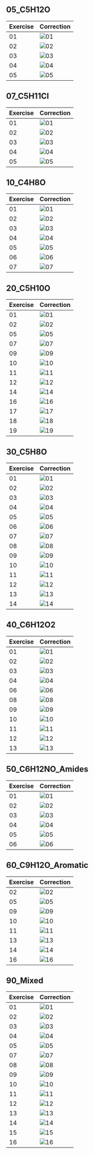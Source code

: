 
## 05_C5H12O

| Exercise | Correction |
|----------|------------|
| 01 | ![01](./05_C5H12O/01.svg) |
| 02 | ![02](./05_C5H12O/02.svg) |
| 03 | ![03](./05_C5H12O/03.svg) |
| 04 | ![04](./05_C5H12O/04.svg) |
| 05 | ![05](./05_C5H12O/05.svg) |

## 07_C5H11Cl

| Exercise | Correction |
|----------|------------|
| 01 | ![01](./07_C5H11Cl/01.svg) |
| 02 | ![02](./07_C5H11Cl/02.svg) |
| 03 | ![03](./07_C5H11Cl/03.svg) |
| 04 | ![04](./07_C5H11Cl/04.svg) |
| 05 | ![05](./07_C5H11Cl/05.svg) |

## 10_C4H8O

| Exercise | Correction |
|----------|------------|
| 01 | ![01](./10_C4H8O/01.svg) |
| 02 | ![02](./10_C4H8O/02.svg) |
| 03 | ![03](./10_C4H8O/03.svg) |
| 04 | ![04](./10_C4H8O/04.svg) |
| 05 | ![05](./10_C4H8O/05.svg) |
| 06 | ![06](./10_C4H8O/06.svg) |
| 07 | ![07](./10_C4H8O/07.svg) |

## 20_C5H10O

| Exercise | Correction |
|----------|------------|
| 01 | ![01](./20_C5H10O/01.svg) |
| 02 | ![02](./20_C5H10O/02.svg) |
| 05 | ![05](./20_C5H10O/05.svg) |
| 07 | ![07](./20_C5H10O/07.svg) |
| 09 | ![09](./20_C5H10O/09.svg) |
| 10 | ![10](./20_C5H10O/10.svg) |
| 11 | ![11](./20_C5H10O/11.svg) |
| 12 | ![12](./20_C5H10O/12.svg) |
| 14 | ![14](./20_C5H10O/14.svg) |
| 16 | ![16](./20_C5H10O/16.svg) |
| 17 | ![17](./20_C5H10O/17.svg) |
| 18 | ![18](./20_C5H10O/18.svg) |
| 19 | ![19](./20_C5H10O/19.svg) |

## 30_C5H8O

| Exercise | Correction |
|----------|------------|
| 01 | ![01](./30_C5H8O/01.svg) |
| 02 | ![02](./30_C5H8O/02.svg) |
| 03 | ![03](./30_C5H8O/03.svg) |
| 04 | ![04](./30_C5H8O/04.svg) |
| 05 | ![05](./30_C5H8O/05.svg) |
| 06 | ![06](./30_C5H8O/06.svg) |
| 07 | ![07](./30_C5H8O/07.svg) |
| 08 | ![08](./30_C5H8O/08.svg) |
| 09 | ![09](./30_C5H8O/09.svg) |
| 10 | ![10](./30_C5H8O/10.svg) |
| 11 | ![11](./30_C5H8O/11.svg) |
| 12 | ![12](./30_C5H8O/12.svg) |
| 13 | ![13](./30_C5H8O/13.svg) |
| 14 | ![14](./30_C5H8O/14.svg) |

## 40_C6H12O2

| Exercise | Correction |
|----------|------------|
| 01 | ![01](./40_C6H12O2/01.svg) |
| 02 | ![02](./40_C6H12O2/02.svg) |
| 03 | ![03](./40_C6H12O2/03.svg) |
| 04 | ![04](./40_C6H12O2/04.svg) |
| 06 | ![06](./40_C6H12O2/06.svg) |
| 08 | ![08](./40_C6H12O2/08.svg) |
| 09 | ![09](./40_C6H12O2/09.svg) |
| 10 | ![10](./40_C6H12O2/10.svg) |
| 11 | ![11](./40_C6H12O2/11.svg) |
| 12 | ![12](./40_C6H12O2/12.svg) |
| 13 | ![13](./40_C6H12O2/13.svg) |

## 50_C6H12NO_Amides

| Exercise | Correction |
|----------|------------|
| 01 | ![01](./50_C6H12NO_Amides/01.svg) |
| 02 | ![02](./50_C6H12NO_Amides/02.svg) |
| 03 | ![03](./50_C6H12NO_Amides/03.svg) |
| 04 | ![04](./50_C6H12NO_Amides/04.svg) |
| 05 | ![05](./50_C6H12NO_Amides/05.svg) |
| 06 | ![06](./50_C6H12NO_Amides/06.svg) |

## 60_C9H12O_Aromatic

| Exercise | Correction |
|----------|------------|
| 02 | ![02](./60_C9H12O_Aromatic/02.svg) |
| 05 | ![05](./60_C9H12O_Aromatic/05.svg) |
| 09 | ![09](./60_C9H12O_Aromatic/09.svg) |
| 10 | ![10](./60_C9H12O_Aromatic/10.svg) |
| 11 | ![11](./60_C9H12O_Aromatic/11.svg) |
| 13 | ![13](./60_C9H12O_Aromatic/13.svg) |
| 14 | ![14](./60_C9H12O_Aromatic/14.svg) |
| 16 | ![16](./60_C9H12O_Aromatic/16.svg) |

## 90_Mixed

| Exercise | Correction |
|----------|------------|
| 01 | ![01](./90_Mixed/01.svg) |
| 02 | ![02](./90_Mixed/02.svg) |
| 03 | ![03](./90_Mixed/03.svg) |
| 04 | ![04](./90_Mixed/04.svg) |
| 05 | ![05](./90_Mixed/05.svg) |
| 07 | ![07](./90_Mixed/07.svg) |
| 08 | ![08](./90_Mixed/08.svg) |
| 09 | ![09](./90_Mixed/09.svg) |
| 10 | ![10](./90_Mixed/10.svg) |
| 11 | ![11](./90_Mixed/11.svg) |
| 12 | ![12](./90_Mixed/12.svg) |
| 13 | ![13](./90_Mixed/13.svg) |
| 14 | ![14](./90_Mixed/14.svg) |
| 15 | ![15](./90_Mixed/15.svg) |
| 16 | ![16](./90_Mixed/16.svg) |